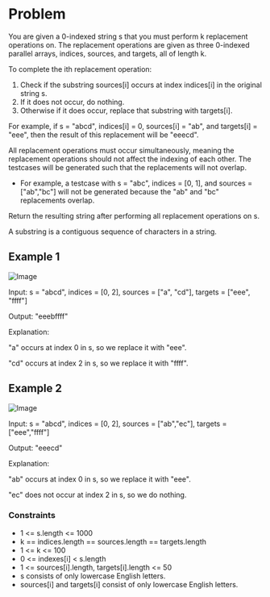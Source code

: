# Problem

You are given a 0-indexed string s that you must perform k replacement operations on. The replacement operations are given as three 0-indexed parallel arrays, indices, sources, and targets, all of length k.

To complete the ith replacement operation:

1. Check if the substring sources[i] occurs at index indices[i] in the original string s.
2. If it does not occur, do nothing.
3. Otherwise if it does occur, replace that substring with targets[i].

For example, if s = "abcd", indices[i] = 0, sources[i] = "ab", and targets[i] = "eee", then the result of this replacement will be "eeecd".

All replacement operations must occur simultaneously, meaning the replacement operations should not affect the indexing of each other. The testcases will be generated such that the replacements will not overlap.

- For example, a testcase with s = "abc", indices = [0, 1], and sources = ["ab","bc"] will not be generated because the "ab" and "bc" replacements overlap.

Return the resulting string after performing all replacement operations on s.

A substring is a contiguous sequence of characters in a string.

## Example 1

![Image](https://assets.leetcode.com/uploads/2021/06/12/833-ex1.png)

Input: s = "abcd", indices = [0, 2], sources = ["a", "cd"], targets = ["eee", "ffff"]

Output: "eeebffff"

Explanation:

"a" occurs at index 0 in s, so we replace it with "eee".

"cd" occurs at index 2 in s, so we replace it with "ffff".

## Example 2

![Image](https://assets.leetcode.com/uploads/2021/06/12/833-ex2-1.png)

Input: s = "abcd", indices = [0, 2], sources = ["ab","ec"], targets = ["eee","ffff"]

Output: "eeecd"

Explanation:

"ab" occurs at index 0 in s, so we replace it with "eee".

"ec" does not occur at index 2 in s, so we do nothing.
 
### Constraints

- 1 <= s.length <= 1000
- k == indices.length == sources.length == targets.length
- 1 <= k <= 100
- 0 <= indexes[i] < s.length
- 1 <= sources[i].length, targets[i].length <= 50
- s consists of only lowercase English letters.
- sources[i] and targets[i] consist of only lowercase English letters.
